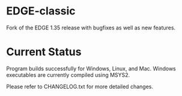 # EDGE-classic
Fork of the EDGE 1.35 release with bugfixes as well as new features.

# Current Status
Program builds successfully for Windows, Linux, and Mac. Windows executables are currently compiled using MSYS2.

Please refer to CHANGELOG.txt for more detailed changes.
